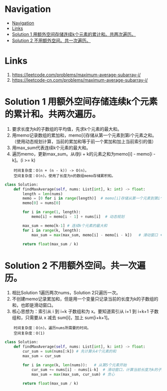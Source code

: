 # Navigation
- [Navigation](#navigation)
- [Links](#links)
- [Solution 1 用额外空间存储连续k个元素的累计和。共两次遍历。](#solution-1-%e7%94%a8%e9%a2%9d%e5%a4%96%e7%a9%ba%e9%97%b4%e5%ad%98%e5%82%a8%e8%bf%9e%e7%bb%adk%e4%b8%aa%e5%85%83%e7%b4%a0%e7%9a%84%e7%b4%af%e8%ae%a1%e5%92%8c%e5%85%b1%e4%b8%a4%e6%ac%a1%e9%81%8d%e5%8e%86)
- [Solution 2 不用额外空间。共一次遍历。](#solution-2-%e4%b8%8d%e7%94%a8%e9%a2%9d%e5%a4%96%e7%a9%ba%e9%97%b4%e5%85%b1%e4%b8%80%e6%ac%a1%e9%81%8d%e5%8e%86)

# Links
1. https://leetcode.com/problems/maximum-average-subarray-i/
2. https://leetcode-cn.com/problems/maximum-average-subarray-i/


# Solution 1 用额外空间存储连续k个元素的累计和。共两次遍历。
1. 要求长度为k的子数组的平均值，先求k个元素的最大和。
2. 用memo记录数组的累加和，memo[i]存储从第一个元素到第i个元素之和。（使用动态规划计算，当前的累加和等于前一个累加和加上当前索引的值）
3. 用max_sum代表连续k个元素的最大和。
4. 遍历memo，更新max_sum。从i到i + k的元素之和为memo[i] - memo[i - k]。(i >= k)

```
    时间复杂度：O(n + (n - k)) -> O(n)。
    空间复杂度：O(n)。使用了长度为n的数组memo存储累积和。
```
```python
class Solution:
    def findMaxAverage(self, nums: List[int], k: int) -> float:
        length = len(nums)
        memo = [0 for i in range(length)]  # memo[i]存储从第一个元素到第i个元素之和。可以用动态规划去计算。
        memo[0] = nums[0]

        for i in range(1, length):
            memo[i] = memo[i - 1] + nums[i]  # 动态规划

        max_sum = memo[k-1] # 连续k个元素的最大和
        for i in range(k, length):
            max_sum = max(max_sum, memo[i] - memo[i - k])   # 滑动窗口 + 贪心

        return float(max_sum / k)
```

# Solution 2 不用额外空间。共一次遍历。
1. 相比Solution 1遍历两次nums，Solution 2只遍历一次。
2. 不创建memo记录累加和，但是用一个变量只记录当前的长度为k的子数组的和，也即是滑动窗口。
3. 核心思想为：索引从 i 到 i+k 子数组和为 x。要知道索引从 i+1 到 i+k+1 子数组和，只需要从 x 减去 sum[i]，加上 sum[i+k+1]。

```
    时间复杂度：O(n)。遍历nums所需要的时间。
    空间复杂度：O(1)
```
```python
class Solution:
    def findMaxAverage(self, nums: List[int], k: int) -> float:
        cur_sum = sum(nums[:k]) # 先计算头4个元素的和
        max_sum = cur_sum

        for i in range(k, len(nums)):   # 从第5个元素开始
            cur_sum += nums[i] - nums[i-k]  # 滑动窗口，计算当前长度为k的子数组的和
            max_sum = max(max_sum, cur_sum) # 贪心

        return float(max_sum / k)
```
